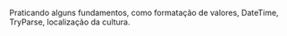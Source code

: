 Praticando alguns fundamentos, como formatação de valores, DateTime, TryParse, localização da cultura.